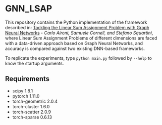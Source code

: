 # GNN_LSAP


This repository contains the Python implementation of the framework described in: [Tackling the Linear Sum Assignment Problem with Graph Neural Networks](http://) - _Carlo Aironi, Samuele Cornell, and Stefano Squartini_, where Linear Sum Assignment Problems of different dimensions are faced with a data-driven approach based on Graph Neural Networks, and accuracy is compared against two existing DNN-based frameworks.

To replicate the experiments, type `python main.py` followed by `--help` to know the startup arguments.

## Requirements
- scipy                     1.8.1
- pytorch                   1.11.0
- torch-geometric           2.0.4
- torch-cluster             1.6.0
- torch-scatter             2.0.9
- torch-sparse              0.6.13
